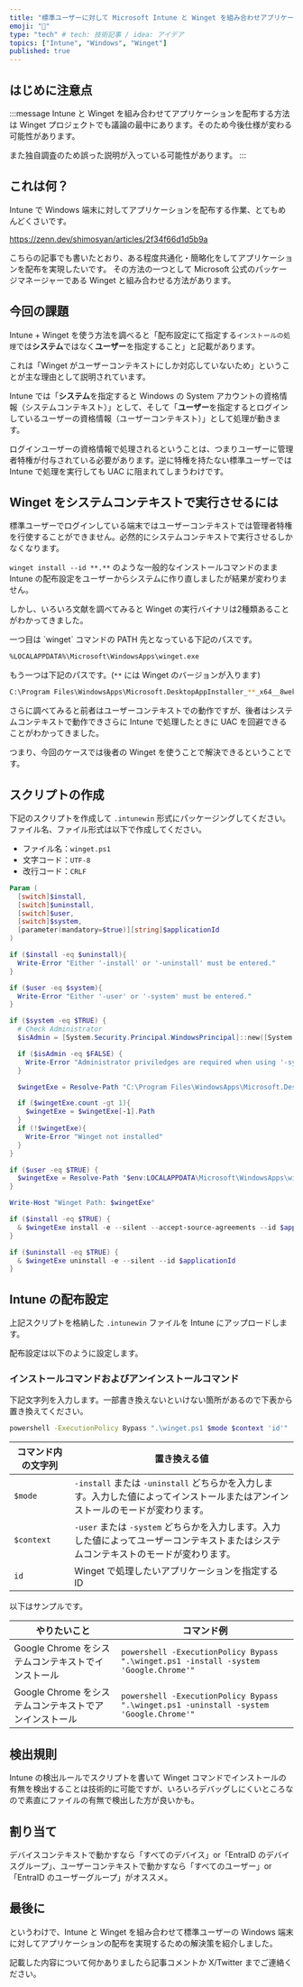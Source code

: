 ```yaml
---
title: "標準ユーザーに対して Microsoft Intune と Winget を組み合わせアプリケーション配布を実現させたい"
emoji: "📝"
type: "tech" # tech: 技術記事 / idea: アイデア
topics: ["Intune", "Windows", "Winget"]
published: true
---
```


## はじめに注意点

:::message
Intune と Winget を組み合わせてアプリケーションを配布する方法は Winget プロジェクトでも議論の最中にあります。そのため今後仕様が変わる可能性があります。

また独自調査のため誤った説明が入っている可能性があります。
:::

## これは何？

Intune で Windows 端末に対してアプリケーションを配布する作業、とてもめんどくさいです。

https://zenn.dev/shimosyan/articles/2f34f66d1d5b9a

こちらの記事でも書いたとおり、ある程度共通化・簡略化をしてアプリケーションを配布を実現したいです。
その方法の一つとして Microsoft 公式のパッケージマネージャーである Winget と組み合わせる方法があります。

## 今回の課題

Intune + Winget を使う方法を調べると「配布設定にて指定する`インストールの処理`では**システム**ではなく**ユーザー**を指定すること」と記載があります。

これは「Winget がユーザーコンテキストにしか対応していないため」ということが主な理由として説明されています。

Intune では「**システム**を指定すると Windows の System アカウントの資格情報（システムコンテキスト）」として、そして「**ユーザー**を指定するとログインしているユーザーの資格情報（ユーザーコンテキスト）」として処理が動きます。

ログインユーザーの資格情報で処理されるということは、つまりユーザーに管理者特権が付与されている必要があります。逆に特権を持たない標準ユーザーでは Intune で処理を実行しても UAC に阻まれてしまうわけです。

## Winget をシステムコンテキストで実行させるには

標準ユーザーでログインしている端末ではユーザーコンテキストでは管理者特権を行使することができません。必然的にシステムコンテキストで実行させるしかなくなります。

`winget install --id **.**` のような一般的なインストールコマンドのまま Intune の配布設定をユーザーからシステムに作り直しましたが結果が変わりません。

しかし、いろいろ文献を調べてみると Winget の実行バイナリは2種類あることがわかってきました。

<!-- cSpell:disable -->一つ目は `winget` コマンドの PATH 先となっている下記のパスです。

```sh
%LOCALAPPDATA%\Microsoft\WindowsApps\winget.exe
```

もう一つは下記のパスです。(`**` には Winget のバージョンが入ります)

```sh
C:\Program Files\WindowsApps\Microsoft.DesktopAppInstaller_**_x64__8wekyb3d8bbwe\winget.exe
```

<!-- cSpell:enable -->さらに調べてみると前者はユーザーコンテキストでの動作ですが、後者はシステムコンテキストで動作できさらに Intune で処理したときに UAC を回避できることがわかってきました。

つまり、今回のケースでは後者の Winget を使うことで解決できるということです。

## スクリプトの作成

下記のスクリプトを作成して `.intunewin` 形式にパッケージングしてください。ファイル名、ファイル形式は以下で作成してください。

- ファイル名：`winget.ps1`
- 文字コード：`UTF-8`
- 改行コード：`CRLF`

```powershell
Param (
  [switch]$install,
  [switch]$uninstall,
  [switch]$user,
  [switch]$system,
  [parameter(mandatory=$true)][string]$applicationId
)

if ($install -eq $uninstall){
  Write-Error "Either '-install' or '-uninstall' must be entered."
}

if ($user -eq $system){
  Write-Error "Either '-user' or '-system' must be entered."
}

if ($system -eq $TRUE) {
  # Check Administrator
  $isAdmin = [System.Security.Principal.WindowsPrincipal]::new([System.Security.Principal.WindowsIdentity]::GetCurrent()).IsInRole([System.Security.Principal.WindowsBuiltInRole]::Administrator)

  if ($isAdmin -eq $FALSE) {
    Write-Error "Administrator priviledges are required when using '-system'."
  }

  $wingetExe = Resolve-Path "C:\Program Files\WindowsApps\Microsoft.DesktopAppInstaller_*_*__8wekyb3d8bbwe\winget.exe"

  if ($wingetExe.count -gt 1){
    $wingetExe = $wingetExe[-1].Path
  }
  if (!$wingetExe){
    Write-Error "Winget not installed"
  }
}

if ($user -eq $TRUE) {
  $wingetExe = Resolve-Path "$env:LOCALAPPDATA\Microsoft\WindowsApps\winget.exe"
}

Write-Host "Winget Path: $wingetExe"

if ($install -eq $TRUE) {
  & $wingetExe install -e --silent --accept-source-agreements --id $applicationId
}

if ($uninstall -eq $TRUE) {
  & $wingetExe uninstall -e --silent --id $applicationId
}

```

## Intune の配布設定

上記スクリプトを格納した `.intunewin` ファイルを Intune にアップロードします。

配布設定は以下のように設定します。

### インストールコマンドおよびアンインストールコマンド

下記文字列を入力します。一部書き換えないといけない箇所があるので下表から置き換えてください。

```sh
powershell -ExecutionPolicy Bypass ".\winget.ps1 $mode $context 'id'"
```

|コマンド内の文字列|置き換える値|
|---|---|
|`$mode`|`-install` または `-uninstall` どちらかを入力します。入力した値によってインストールまたはアンインストールのモードが変わります。|
|`$context`|`-user` または `-system` どちらかを入力します。入力した値によってユーザーコンテキストまたはシステムコンテキストのモードが変わります。|
|`id`|Winget で処理したいアプリケーションを指定する ID|

以下はサンプルです。

|やりたいこと|コマンド例|
|---|---|
|Google Chrome をシステムコンテキストでインストール|`powershell -ExecutionPolicy Bypass ".\winget.ps1 -install -system 'Google.Chrome'"`|
|Google Chrome をシステムコンテキストでアンインストール|`powershell -ExecutionPolicy Bypass ".\winget.ps1 -uninstall -system 'Google.Chrome'"`|

## 検出規則

Intune の検出ルールでスクリプトを書いて Winget コマンドでインストールの有無を検出することは技術的に可能ですが、いろいろデバッグしにくいところなので素直にファイルの有無で検出した方が良いかも。

## 割り当て

デバイスコンテキストで動かすなら「すべてのデバイス」or「EntraID のデバイスグループ」、ユーザーコンテキストで動かすなら「すべてのユーザー」or「EntraID のユーザーグループ」がオススメ。

## 最後に

というわけで、Intune と Winget を組み合わせて標準ユーザーの Windows 端末に対してアプリケーションの配布を実現するための解決策を紹介しました。

記載した内容について何かありましたら記事コメントか X/Twitter までご連絡ください。
